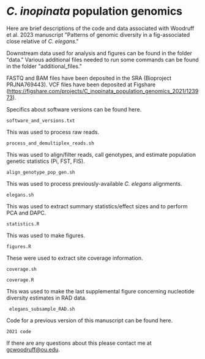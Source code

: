 # _C. inopinata_ population genomics

Here are brief descriptions of the code and data associated with Woodruff et al. 2023 manuscript "Patterns of genomic diversity in a fig-associated close relative of _C. elegans_."

Downstream data used for analysis and figures can be found in the folder "data." Various additional files needed to run some commands can be found in the folder "additional_files."

FASTQ and BAM files have been deposited in the SRA (Bioproject PRJNA769443). VCF files have been deposited at Figshare (https://figshare.com/projects/C_inopinata_population_genomics_2021/123973).


Specifics about software versions can be found here.
```
software_and_versions.txt
```


This was used to process raw reads.
```
process_and_demultiplex_reads.sh 
```


This was used to align/filter reads, call genotypes, and estimate population genetic statistics (Pi, FST, FIS).
```
align_genotype_pop_gen.sh 
```


This was used to process previously-available _C. elegans_ alignments.
```
elegans.sh 
```


This was used to extract summary statistics/effect sizes and to perform PCA and DAPC.
```
statistics.R
```

This was used to make figures.
```
figures.R
```


These were used to extract site coverage information.
```
coverage.sh
```
```
coverage.R
```

This was used to make the last supplemental figure concerning nucleotide diversity estimates in RAD data.
```
 elegans_subsample_RAD.sh
```

Code for a previous version of this manuscript can be found here.
```
2021 code
```

If there are any questions about this please contact me at gcwoodruff@ou.edu.
